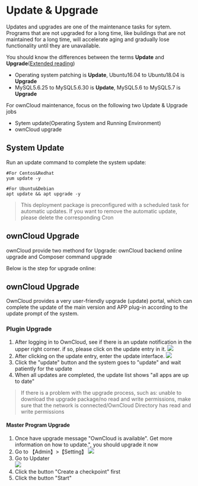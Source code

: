 # Update & Upgrade

Updates and upgrades are one of the maintenance tasks for sytem. Programs that are not upgraded for a long time, like buildings that are not maintained for a long time, will accelerate aging and gradually lose functionality until they are unavailable.

You should know the differences between the terms **Update** and **Upgrade**([Extended reading](https://support.websoft9.com/docs/faq/tech-upgrade.html#update-vs-upgrade))
- Operating system patching is **Update**, Ubuntu16.04 to Ubuntu18.04 is **Upgrade**
- MySQL5.6.25 to MySQL5.6.30 is **Update**, MySQL5.6 to MySQL5.7 is **Upgrade**

For ownCloud maintenance, focus on the following two Update & Upgrade jobs

- Sytem update(Operating System and Running Environment) 
- ownCloud upgrade 

## System Update

Run an update command to complete the system update:

``` shell
#For Centos&Redhat
yum update -y

#For Ubuntu&Debian
apt update && apt upgrade -y
```
> This deployment package is preconfigured with a scheduled task for automatic updates. If you want to remove the automatic update, please delete the corresponding Cron

## ownCloud Upgrade

ownCloud provide two methond for Upgrade: ownCloud backend online upgrade and Composer command upgrade  

Below is the step for upgrade online:

## ownCloud Upgrade

OwnCloud provides a very user-friendly upgrade (update) portal, which can complete the update of the main version and APP plug-in according to the update prompt of the system.

### Plugin Upgrade

1. After logging in to OwnCloud, see if there is an update notification in the upper right corner. if so, please click on the update entry in it.
  ![](http://libs.websoft9.com/Websoft9/DocsPicture/en/owncloud/owncloud-updatenotify-websoft9.png)
2. After clicking on the update entry, enter the update interface.
   ![](http://libs.websoft9.com/Websoft9/DocsPicture/en/owncloud/owncloud-updatelist-websoft9.png)
3. Click the "update" button and the system goes to "update" and wait patiently for the update
4. When all updates are completed, the update list shows "all apps are up to date"

> If there is a problem with the upgrade process, such as: unable to download the upgrade package/no read and write permissions, make sure that the network is connected/OwnCloud Directory has read and write permissions


#### Master Program Upgrade

1. Once have upgrade message "OwnCloud is available". Get more information on how to update.", you should upgrade it now
2. Go to 【Admin】>【Setting】
   ![](http://libs.websoft9.com/Websoft9/DocsPicture/en/owncloud/owncloud-openupdater-websoft9.png)
3. Go to Updater<br />
   ![](http://libs.websoft9.com/Websoft9/DocsPicture/en/owncloud/owncloud-updater-websoft9.png)
4. Click the button "Create a checkpoint" first
5. Click the button "Start"